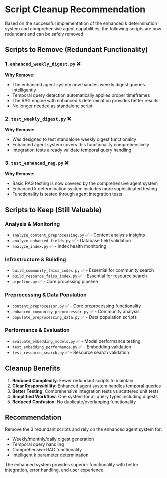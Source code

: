 # Script Cleanup Recommendation

Based on the successful implementation of the enhanced k determination system and comprehensive agent capabilities, the following scripts are now redundant and can be safely removed:

## Scripts to Remove (Redundant Functionality)

### 1. `enhanced_weekly_digest.py` ❌
**Why Remove:** 
- The enhanced agent system now handles weekly digest queries intelligently
- Temporal query detection automatically applies proper timeframes
- The RAG engine with enhanced k determination provides better results
- No longer needed as standalone script

### 2. `test_weekly_digest.py` ❌  
**Why Remove:**
- Was designed to test standalone weekly digest functionality
- Enhanced agent system covers this functionality comprehensively
- Integration tests already validate temporal query handling

### 3. `test_enhanced_rag.py` ❌
**Why Remove:**
- Basic RAG testing is now covered by the comprehensive agent system
- Enhanced k determination system includes more sophisticated testing
- Functionality is tested through agent integration tests

## Scripts to Keep (Still Valuable)

### Analysis & Monitoring
- `analyze_content_preprocessing.py` ✅ - Content analysis insights
- `analyze_enhanced_fields.py` ✅ - Database field validation
- `analyze_index.py` ✅ - Index health monitoring

### Infrastructure & Building
- `build_community_faiss_index.py` ✅ - Essential for community search
- `build_resource_faiss_index.py` ✅ - Essential for resource search  
- `pipeline.py` ✅ - Core processing pipeline

### Preprocessing & Data Population
- `content_preprocessor.py` ✅ - Core preprocessing functionality
- `enhanced_community_preprocessor.py` ✅ - Community analysis
- `populate_preprocessing_data.py` ✅ - Data population scripts

### Performance & Evaluation
- `evaluate_embedding_models.py` ✅ - Model performance testing
- `test_embedding_performance.py` ✅ - Embedding validation
- `test_resource_search.py` ✅ - Resource search validation

## Cleanup Benefits

1. **Reduced Complexity**: Fewer redundant scripts to maintain
2. **Clear Responsibility**: Enhanced agent system handles temporal queries
3. **Better Testing**: Comprehensive integration tests vs scattered unit tests
4. **Simplified Workflow**: One system for all query types including digests
5. **Reduced Confusion**: No duplicate/overlapping functionality

## Recommendation

Remove the 3 redundant scripts and rely on the enhanced agent system for:
- Weekly/monthly/daily digest generation
- Temporal query handling  
- Comprehensive RAG functionality
- Intelligent k parameter determination

The enhanced system provides superior functionality with better integration, error handling, and user experience.
